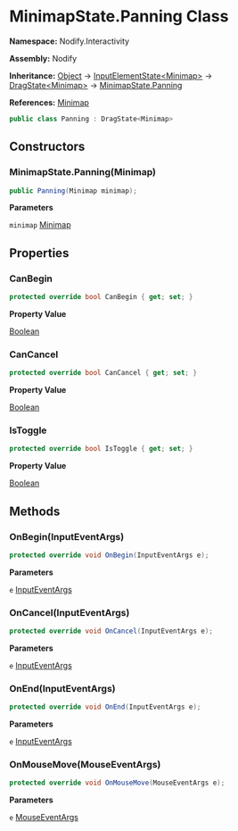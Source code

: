 # MinimapState.Panning Class  
  
**Namespace:** Nodify.Interactivity  
  
**Assembly:** Nodify  
  
**Inheritance:** [Object](https://docs.microsoft.com/en-us/dotnet/api/System.Object) → [InputElementState\<Minimap\>](Nodify_Interactivity_InputElementState_TElement_) → [DragState\<Minimap\>](Nodify_Interactivity_DragState_TElement_) → [MinimapState.Panning](Nodify_Interactivity_MinimapState_Panning)  
  
**References:** [Minimap](Nodify_Minimap)  
  
```csharp  
public class Panning : DragState<Minimap>  
```  
  
## Constructors  
  
### MinimapState.Panning(Minimap)  
  
```csharp  
public Panning(Minimap minimap);  
```  
  
**Parameters**  
  
`minimap` [Minimap](Nodify_Minimap)  
  
## Properties  
  
### CanBegin  
  
```csharp  
protected override bool CanBegin { get; set; }  
```  
  
**Property Value**  
  
[Boolean](https://docs.microsoft.com/en-us/dotnet/api/System.Boolean)  
  
### CanCancel  
  
```csharp  
protected override bool CanCancel { get; set; }  
```  
  
**Property Value**  
  
[Boolean](https://docs.microsoft.com/en-us/dotnet/api/System.Boolean)  
  
### IsToggle  
  
```csharp  
protected override bool IsToggle { get; set; }  
```  
  
**Property Value**  
  
[Boolean](https://docs.microsoft.com/en-us/dotnet/api/System.Boolean)  
  
## Methods  
  
### OnBegin(InputEventArgs)  
  
```csharp  
protected override void OnBegin(InputEventArgs e);  
```  
  
**Parameters**  
  
`e` [InputEventArgs](https://docs.microsoft.com/en-us/dotnet/api/System.Windows.Input.InputEventArgs)  
  
### OnCancel(InputEventArgs)  
  
```csharp  
protected override void OnCancel(InputEventArgs e);  
```  
  
**Parameters**  
  
`e` [InputEventArgs](https://docs.microsoft.com/en-us/dotnet/api/System.Windows.Input.InputEventArgs)  
  
### OnEnd(InputEventArgs)  
  
```csharp  
protected override void OnEnd(InputEventArgs e);  
```  
  
**Parameters**  
  
`e` [InputEventArgs](https://docs.microsoft.com/en-us/dotnet/api/System.Windows.Input.InputEventArgs)  
  
### OnMouseMove(MouseEventArgs)  
  
```csharp  
protected override void OnMouseMove(MouseEventArgs e);  
```  
  
**Parameters**  
  
`e` [MouseEventArgs](https://docs.microsoft.com/en-us/dotnet/api/System.Windows.Input.MouseEventArgs)  
  
